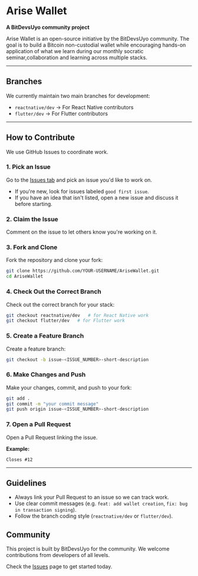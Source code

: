 # Arise Wallet

**A BitDevsUyo community project**

Arise Wallet is an open-source initiative by the BitDevsUyo community. The goal is to build a Bitcoin non-custodial wallet while encouraging hands-on application of what we learn during our monthly socratic seminar,collaboration and learning across multiple stacks.

---

## Branches

We currently maintain two main branches for development:

- `reactnative/dev` → For React Native contributors
- `flutter/dev` → For Flutter contributors

---

## How to Contribute

We use GitHub Issues to coordinate work.

### 1. Pick an Issue

Go to the [Issues tab](../../issues) and pick an issue you'd like to work on.

- If you're new, look for issues labeled `good first issue`.
- If you have an idea that isn't listed, open a new issue and discuss it before starting.

### 2. Claim the Issue

Comment on the issue to let others know you're working on it.

### 3. Fork and Clone

Fork the repository and clone your fork:

```bash
git clone https://github.com/YOUR-USERNAME/AriseWallet.git
cd AriseWallet
```

### 4. Check Out the Correct Branch

Check out the correct branch for your stack:

```bash
git checkout reactnative/dev   # for React Native work
git checkout flutter/dev   # for Flutter work
```

### 5. Create a Feature Branch

Create a feature branch:

```bash
git checkout -b issue-<ISSUE_NUMBER>-short-description
```

### 6. Make Changes and Push

Make your changes, commit, and push to your fork:

```bash
git add .
git commit -m "your commit message"
git push origin issue-<ISSUE_NUMBER>-short-description
```

### 7. Open a Pull Request

Open a Pull Request linking the issue.

**Example:**
```
Closes #12
```

---

## Guidelines

- Always link your Pull Request to an issue so we can track work.
- Use clear commit messages (e.g. `feat: add wallet creation`, `fix: bug in transaction signing`).
- Follow the branch coding style (`reactnative/dev` or `flutter/dev`).



## Community

This project is built by BitDevsUyo for the community. We welcome contributions from developers of all levels.

Check the [Issues](../../issues) page to get started today.
